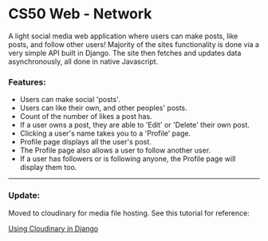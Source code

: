 # CS50 Web - Network

A light social media web application where users can make posts, like posts, and follow other users!
Majority of the sites functionality is done via a very simple API built in Django.
The site then fetches and updates data asynchronously, all done in native Javascript.

### Features:
- Users can make social 'posts'.
- Users can like their own, and other peoples' posts.
- Count of the number of likes a post has.
- If a user owns a post, they are able to 'Edit' or 'Delete' their own post.
- Clicking a user's name takes you to a 'Profile' page.
- Profile page displays all the user's post.
- The Profile page also allows a user to follow another user.
- If a user has followers or is following anyone, the Profile page will display them too.

---

### Update:
Moved to cloudinary for media file hosting.
See this tutorial for reference:

[Using Cloudinary in Django](https://www.section.io/engineering-education/uploading-images-to-cloudinary-from-django-application/)
